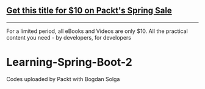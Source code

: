 ## [Get this title for $10 on Packt's Spring Sale](https://www.packt.com/C13623?utm_source=github&utm_medium=packt-github-repo&utm_campaign=spring_10_dollar_2022)
-----
For a limited period, all eBooks and Videos are only $10. All the practical content you need \- by developers, for developers

# Learning-Spring-Boot-2
Codes uploaded by Packt with Bogdan Solga
